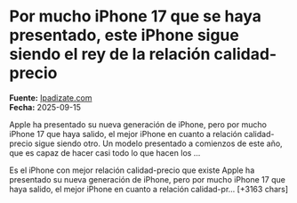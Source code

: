 # Por mucho iPhone 17 que se haya presentado, este iPhone sigue siendo el rey de la relación calidad-precio

**Fuente:** [Ipadizate.com](https://ipadizate.com/ofertas/por-mucho-iphone-17-que-se-haya-presentado-este-iphone-sigue-siendo-el-rey-de-la-relacion-calidad-precio)  
**Fecha:** 2025-09-15

Apple ha presentado su nueva generación de iPhone, pero por mucho iPhone 17 que haya salido, el mejor iPhone en cuanto a relación calidad-precio sigue siendo otro. Un modelo presentado a comienzos de este año, que es capaz de hacer casi todo lo que hacen los …

Es el iPhone con mejor relación calidad-precio que existe
Apple ha presentado su nueva generación de iPhone, pero por mucho iPhone 17 que haya salido, el mejor iPhone en cuanto a relación calidad-pr… [+3163 chars]
